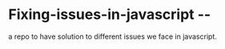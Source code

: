 # Fixing-issues-in-javascript --
a repo to have solution to different issues we face in javascript.
